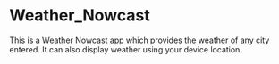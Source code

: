 # Weather_Nowcast
This is a Weather Nowcast app which provides the weather of any city entered.
It can also display weather using your device location.
